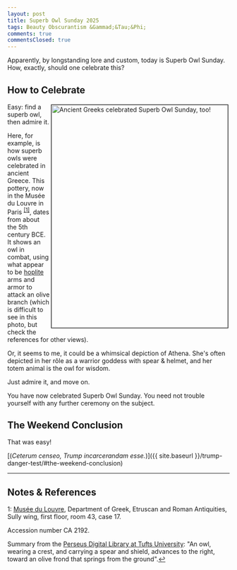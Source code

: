 ```yaml
---
layout: post
title: Superb Owl Sunday 2025
tags: Beauty Obscurantism &Gammad;&Tau;&Phi;
comments: true
commentsClosed: true
---
```


Apparently, by longstanding lore and custom, today is Superb Owl Sunday.  How, exactly,
should one celebrate this?  


## How to Celebrate  

<a href="{{ site.baseurl }}/images/2025-02-09-superb-owl-sunday-greek.jpg"><img src="{{ site.baseurl }}/images/2025-02-09-superb-owl-sunday-greek-thumb.jpg" width="400" height="505" alt="Ancient Greeks celebrated Superb Owl Sunday, too!" title="Ancient Greeks celebrated Superb Owl Sunday, too!" style="float: right; margin: 3px 3px 3px 3px; border: 1px solid #000000;"></a>
Easy: find a superb owl, then admire it.  

Here, for example, is how superb owls were celebrated in ancient Greece.  This pottery,
now in the Mus&eacute;e du Louvre in Paris <sup id="fn1a">[[1]](#fn1)</sup>, dates from
about the 5th century BCE.  It shows an owl in combat, using what appear to be
[hoplite](https://en.wikipedia.org/wiki/Hoplite) arms and armor to attack an olive branch
(which is difficult to see in this photo, but check the references for other views).  

Or, it seems to me, it could be a whimsical depiction of Athena.  She's often depicted
in her r&ocirc;le as a warrior goddess with spear &amp; helmet, and her totem animal is
the owl for wisdom.  

Just admire it, and move on.  

You have now celebrated Superb Owl Sunday.  You need not trouble yourself with any further
ceremony on the subject.  


## The Weekend Conclusion  

That was easy!  

[(_Ceterum censeo, Trump incarcerandam esse._)]({{ site.baseurl }}/trump-danger-test/#the-weekend-conclusion)  

---

## Notes &amp; References  

<!--

<sup id="fn1a">[[1]](#fn1)</sup>

<a id="fn1">1</a>: ***, ["***"](***), *** DOI: [***](***). [↩](#fn1a)  

<a href="{{ site.baseurl }}/images/***">
  <img src="{{ site.baseurl }}/images/***" width="400" height="***" alt="***" title="***" style="float: right; margin: 3px 3px 3px 3px; border: 1px solid #000000;">
</a>

<a href="***">
  <img src="{{ site.baseurl }}/images/***" width="550" height="***" alt="***" title="***" style="margin: 3px 3px 3px 3px; border: 1px solid #000000;">
</a>

<iframe width="400" height="224" src="***" allow="accelerometer; encrypted-media; gyroscope; picture-in-picture" allowfullscreen style="float: right; margin: 3px 3px 3px 3px; border: 1px solid #000000;"></iframe>
-->
 
<a id="fn1">1</a>: [Mus&eacute;e du Louvre](https://en.wikipedia.org/wiki/Louvre), Department of Greek, Etruscan and Roman Antiquities, Sully wing, first floor, room 43, case 17.  

Accession number CA 2192.  

Summary from the [Perseus Digital Library at Tufts University](https://www.perseus.tufts.edu/hopper/): "An owl, wearing a crest, and carrying a spear and shield, advances to the right, toward an olive frond that springs from the ground".[↩](#fn1a)  

